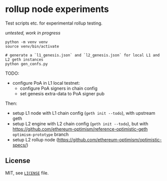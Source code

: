 # rollup node experiments

Test scripts etc. for experimental rollup testing.

*untested, work in progress*

```
python -m venv venv
source venv/bin/activate

# generate a `l1_genesis.json` and `l2_genesis.json` for local L1 and L2 geth instances
python gen_confs.py
```

TODO:
- configure PoA in L1 local testnet:
  - configure PoA signers in chain config
  - set genesis extra-data to PoA signer pub

Then:
- setup L1 node with L1 chain config (`geth init --todo`), with upstream geth
- setup L2 engine with L2 chain config (`geth init --todo`), but with https://github.com/ethereum-optimism/reference-optimistic-geth `optimism-prototype` branch
- setup L2 rollup node (https://github.com/ethereum-optimism/optimistic-specs/)

## License

MIT, see [`LICENSE`](./LICENSE) file.

